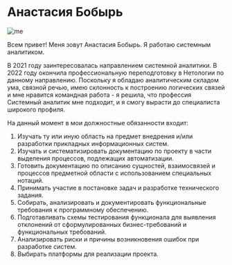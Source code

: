# Анастасия Бобырь

![me](<DSCF5344 (3).JPG>)

Всем привет! Меня зовут Анастасия Бобырь. Я работаю системным аналитиком.

В 2021 году заинтересовалась направлением системной аналитики. В 2022 году окончила профессиональную переподготовку в Нетологии по данному направлению. Поскольку я обладаю аналитическим складом ума, связной речью, имею склонность к построению логических связей и мне нравится командная работа - я решила, что профессия Системный аналитик мне подходит, и я смогу вырасти до специалиста широкого профиля.

На данный момент в мои должностные обязанности входит:

1. Изучать ту или иную область на предмет внедрения и/или разработки прикладных информационных систем.
2. Изучать и систематизировать документацию по проекту в части выделения процессов, подлежащих автоматизации.
3. Готовить документацию по описанию сущностей, взаимосвязей и процессов предметной области с использованием специальных нотаций.
4. Принимать участие в постановке задач и разработке технического задания.
5. Собирать, анализировать и документировать функциональные требования к программному обеспечению.
6. Подготавливать схемы тестирования функционала для выявления отклонений от сформулированных бизнес-требований и функциональных требований.
7. Анализировать риски и причины возникновения ошибок при разработке систем.
8. Выбирать платформы для реализации проекта.